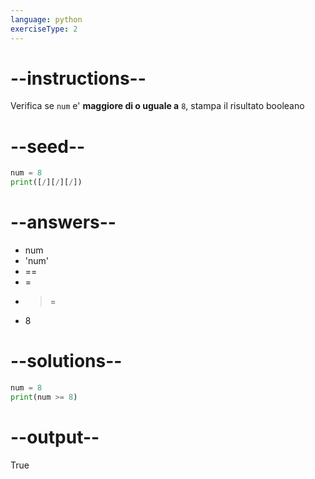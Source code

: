 ```yaml
---
language: python
exerciseType: 2
---
```


# --instructions--

Verifica se `num` e' **maggiore di o uguale a** `8`, stampa il risultato booleano

# --seed--

```python
num = 8
print([/][/][/])
```

# --answers--

- num 
- 'num'
- == 
- = 
- >= 
- 8

# --solutions--

```python
num = 8
print(num >= 8)
```

# --output--

True
